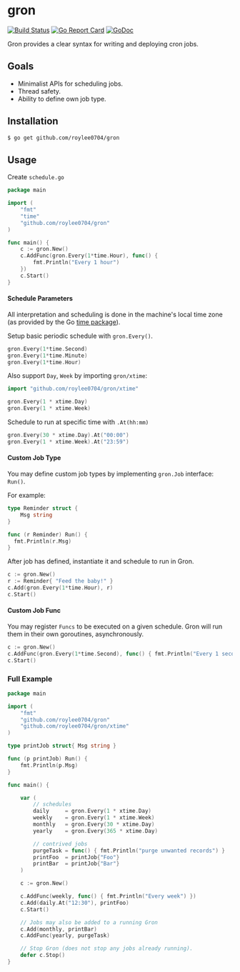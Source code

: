 # gron
[![Build Status](https://semaphoreci.com/api/v1/roylee0704/gron/branches/master/badge.svg)](https://semaphoreci.com/roylee0704/gron)
[![Go Report Card](https://goreportcard.com/badge/github.com/roylee0704/gron)](https://goreportcard.com/report/github.com/roylee0704/gron)
[![GoDoc](https://godoc.org/github.com/roylee0704/gron?status.svg)](https://godoc.org/github.com/roylee0704/gron)

Gron provides a clear syntax for writing and deploying cron jobs.

## Goals

- Minimalist APIs for scheduling jobs.
- Thread safety.
- Ability to define own job type.

## Installation

```sh
$ go get github.com/roylee0704/gron
```

## Usage
Create `schedule.go`

```go
package main

import (
	"fmt"
	"time"
	"github.com/roylee0704/gron"
)

func main() {
	c := gron.New()
	c.AddFunc(gron.Every(1*time.Hour), func() {
		fmt.Println("Every 1 hour")
	})
	c.Start()
}
```

#### Schedule Parameters

All interpretation and scheduling is done in the machine's local time zone (as provided by the Go [time package](http://www.golang.org/pkg/time)).


Setup basic periodic schedule with `gron.Every()`.

```go
gron.Every(1*time.Second)
gron.Every(1*time.Minute)
gron.Every(1*time.Hour)
```

Also support `Day`, `Week` by importing `gron/xtime`:
```go
import "github.com/roylee0704/gron/xtime"

gron.Every(1 * xtime.Day)
gron.Every(1 * xtime.Week)
```

Schedule to run at specific time with `.At(hh:mm)`
```go
gron.Every(30 * xtime.Day).At("00:00")
gron.Every(1 * xtime.Week).At("23:59")
```

#### Custom Job Type
You may define custom job types by implementing `gron.Job` interface: `Run()`.

For example:

```go
type Reminder struct {
	Msg string
}

func (r Reminder) Run() {
  fmt.Println(r.Msg)
}
```

After job has defined, instantiate it and schedule to run in Gron.
```go
c := gron.New()
r := Reminder{ "Feed the baby!" }
c.Add(gron.Every(1*time.Hour), r)
c.Start()
```

#### Custom Job Func
You may register `Funcs` to be executed on a given schedule. Gron will run them in their own goroutines, asynchronously.

```go
c := gron.New()
c.AddFunc(gron.Every(1*time.Second), func() { fmt.Println("Every 1 second") })
c.Start()
```

### Full Example

```go
package main

import (
	"fmt"
	"github.com/roylee0704/gron"
	"github.com/roylee0704/gron/xtime"
)

type printJob struct{ Msg string }

func (p printJob) Run() {
	fmt.Println(p.Msg)
}

func main() {

	var (
		// schedules
		daily     = gron.Every(1 * xtime.Day)
		weekly    = gron.Every(1 * xtime.Week)
		monthly   = gron.Every(30 * xtime.Day)
		yearly    = gron.Every(365 * xtime.Day)

		// contrived jobs
		purgeTask = func() { fmt.Println("purge unwanted records") }
		printFoo  = printJob{"Foo"}
		printBar  = printJob{"Bar"}
	)

	c := gron.New()

	c.AddFunc(weekly, func() { fmt.Println("Every week") })
	c.Add(daily.At("12:30"), printFoo)
	c.Start()

	// Jobs may also be added to a running Gron
	c.Add(monthly, printBar)
	c.AddFunc(yearly, purgeTask)

	// Stop Gron (does not stop any jobs already running).
	defer c.Stop()
}
```
